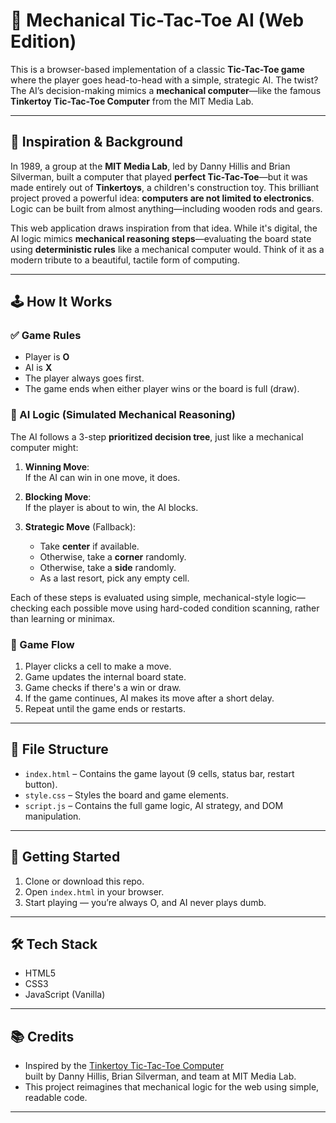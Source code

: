 # 🤖 Mechanical Tic-Tac-Toe AI (Web Edition)

This is a browser-based implementation of a classic **Tic-Tac-Toe game** where the player goes head-to-head with a simple, strategic AI. The twist? The AI’s decision-making mimics a **mechanical computer**—like the famous **Tinkertoy Tic-Tac-Toe Computer** from the MIT Media Lab.

---

## 🎯 Inspiration & Background

In 1989, a group at the **MIT Media Lab**, led by Danny Hillis and Brian Silverman, built a computer that played **perfect Tic-Tac-Toe**—but it was made entirely out of **Tinkertoys**, a children's construction toy. This brilliant project proved a powerful idea: **computers are not limited to electronics**. Logic can be built from almost anything—including wooden rods and gears.

This web application draws inspiration from that idea. While it's digital, the AI logic mimics **mechanical reasoning steps**—evaluating the board state using **deterministic rules** like a mechanical computer would. Think of it as a modern tribute to a beautiful, tactile form of computing.

---

## 🕹️ How It Works

### ✅ Game Rules

- Player is **O**
- AI is **X**
- The player always goes first.
- The game ends when either player wins or the board is full (draw).

### 🧠 AI Logic (Simulated Mechanical Reasoning)

The AI follows a 3-step **prioritized decision tree**, just like a mechanical computer might:

1. **Winning Move**:  
   If the AI can win in one move, it does.

2. **Blocking Move**:  
   If the player is about to win, the AI blocks.

3. **Strategic Move** (Fallback):
   - Take **center** if available.
   - Otherwise, take a **corner** randomly.
   - Otherwise, take a **side** randomly.
   - As a last resort, pick any empty cell.

Each of these steps is evaluated using simple, mechanical-style logic—checking each possible move using hard-coded condition scanning, rather than learning or minimax.

### 🔄 Game Flow

1. Player clicks a cell to make a move.
2. Game updates the internal board state.
3. Game checks if there's a win or draw.
4. If the game continues, AI makes its move after a short delay.
5. Repeat until the game ends or restarts.

---

## 🧩 File Structure

- `index.html` – Contains the game layout (9 cells, status bar, restart button).
- `style.css` – Styles the board and game elements.
- `script.js` – Contains the full game logic, AI strategy, and DOM manipulation.

---

## 🚀 Getting Started

1. Clone or download this repo.
2. Open `index.html` in your browser.
3. Start playing — you’re always O, and AI never plays dumb.

---

## 🛠️ Tech Stack

- HTML5
- CSS3
- JavaScript (Vanilla)

---

## 📚 Credits

- Inspired by the [Tinkertoy Tic-Tac-Toe Computer](https://www.computerhistory.org/revolution/input-output/14/350/2216)  
  built by Danny Hillis, Brian Silverman, and team at MIT Media Lab.
- This project reimagines that mechanical logic for the web using simple, readable code.

---
